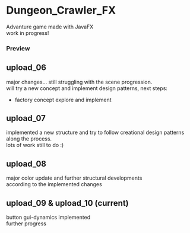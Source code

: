 # Dungeon_Crawler_FX
Advanture game made with JavaFX  
work in progress!  
  
### Preview
<picture src="https://github.com/Krieger-m/Dungeon_Crawler_FX/blob/main/images/preview.png">
  
## upload_06  
major changes... still struggling with the scene progression.  
will try a new concept and implement design patterns, next steps:  
- factory concept explore and implement  
  
## upload_07  
implemented a new structure and try to follow creational design patterns along the process.   
lots of work still to do :)  
  
## upload_08  
major color update and further structural developments  
according to the implemented changes  
   
## upload_09 & upload_10  (current)
button gui-dynamics implemented   
further progress  
    

